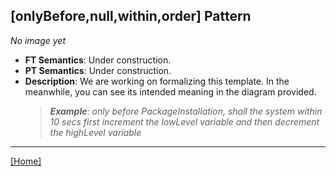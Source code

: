 ## [onlyBefore,null,within,order] Pattern
_No image yet_
 * **FT Semantics**: Under construction.
 * **PT Semantics**: Under construction.
 * **Description**: We are working on formalizing this template. In the meanwhile, you can see its intended meaning in the diagram provided.
   > **_Example_**: _only before PackageInstallation,   shall the system  within 10 secs first  increment the lowLevel variable and then  decrement the highLevel variable_   
***
[[Home]](../semantics.md)